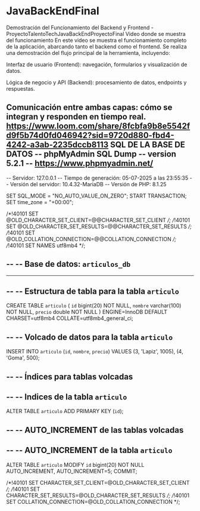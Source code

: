 # JavaBackEndFinal
Demostración del Funcionamiento del Backend y Frontend - ProyectoTalentoTechJavaBackEndProyectoFinal
Video donde se muestra del funcionamiento
En este video se muestra el funcionamiento completo de la aplicación, abarcando tanto el backend como el frontend. Se realiza una demostración del flujo principal de la herramienta, incluyendo:

Interfaz de usuario (Frontend): navegación, formularios y visualización de datos.

Lógica de negocio y API (Backend): procesamiento de datos, endpoints y respuestas.

Comunicación entre ambas capas: cómo se integran y responden en tiempo real.
https://www.loom.com/share/8fcbfa9b8e5542fd9f5b74d0fd046942?sid=9720d880-fbd4-4242-a3ab-2235dccb8113
SQL DE LA BASE DE DATOS 
-- phpMyAdmin SQL Dump
-- version 5.2.1
-- https://www.phpmyadmin.net/
--
-- Servidor: 127.0.0.1
-- Tiempo de generación: 05-07-2025 a las 23:55:35
-- Versión del servidor: 10.4.32-MariaDB
-- Versión de PHP: 8.1.25

SET SQL_MODE = "NO_AUTO_VALUE_ON_ZERO";
START TRANSACTION;
SET time_zone = "+00:00";


/*!40101 SET @OLD_CHARACTER_SET_CLIENT=@@CHARACTER_SET_CLIENT */;
/*!40101 SET @OLD_CHARACTER_SET_RESULTS=@@CHARACTER_SET_RESULTS */;
/*!40101 SET @OLD_COLLATION_CONNECTION=@@COLLATION_CONNECTION */;
/*!40101 SET NAMES utf8mb4 */;

--
-- Base de datos: `articulos_db`
--

-- --------------------------------------------------------

--
-- Estructura de tabla para la tabla `articulo`
--

CREATE TABLE `articulo` (
  `id` bigint(20) NOT NULL,
  `nombre` varchar(100) NOT NULL,
  `precio` double NOT NULL
) ENGINE=InnoDB DEFAULT CHARSET=utf8mb4 COLLATE=utf8mb4_general_ci;

--
-- Volcado de datos para la tabla `articulo`
--

INSERT INTO `articulo` (`id`, `nombre`, `precio`) VALUES
(3, 'Lapiz', 1005),
(4, 'Goma', 500);

--
-- Índices para tablas volcadas
--

--
-- Indices de la tabla `articulo`
--
ALTER TABLE `articulo`
  ADD PRIMARY KEY (`id`);

--
-- AUTO_INCREMENT de las tablas volcadas
--

--
-- AUTO_INCREMENT de la tabla `articulo`
--
ALTER TABLE `articulo`
  MODIFY `id` bigint(20) NOT NULL AUTO_INCREMENT, AUTO_INCREMENT=5;
COMMIT;

/*!40101 SET CHARACTER_SET_CLIENT=@OLD_CHARACTER_SET_CLIENT */;
/*!40101 SET CHARACTER_SET_RESULTS=@OLD_CHARACTER_SET_RESULTS */;
/*!40101 SET COLLATION_CONNECTION=@OLD_COLLATION_CONNECTION */;

